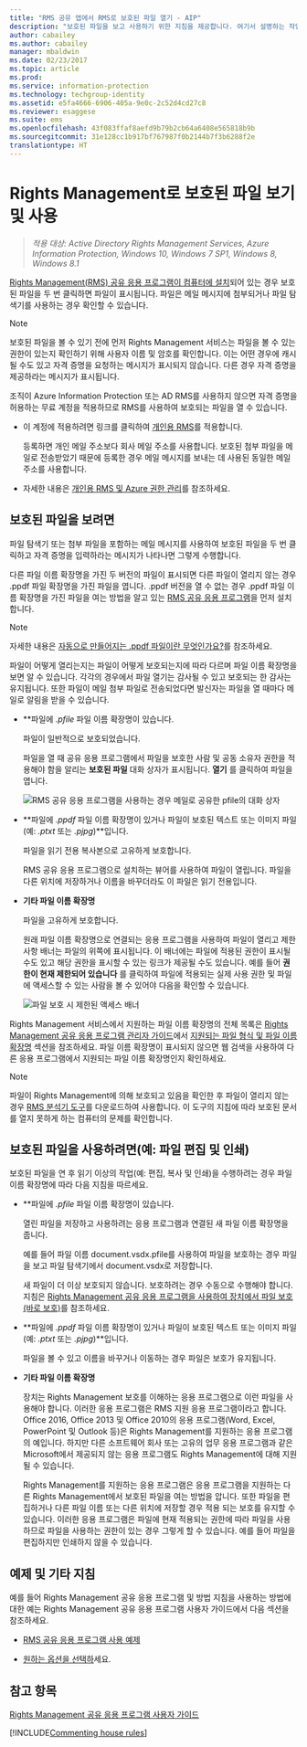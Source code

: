 ```yaml
---
title: "RMS 공유 앱에서 RMS로 보호된 파일 열기 - AIP"
description: "보호된 파일을 보고 사용하기 위한 지침을 제공합니다. 여기서 설명하는 작업을 수행하려면 (RMS)Rights Management 공유 응용 프로그램을 설치해야 합니다."
author: cabailey
ms.author: cabailey
manager: mbaldwin
ms.date: 02/23/2017
ms.topic: article
ms.prod: 
ms.service: information-protection
ms.technology: techgroup-identity
ms.assetid: e5fa4666-6906-405a-9e0c-2c52d4cd27c8
ms.reviewer: esaggese
ms.suite: ems
ms.openlocfilehash: 43f083ffaf8aefd9b79b2cb64a6408e565818b9b
ms.sourcegitcommit: 31e128cc1b917bf767987f0b2144b7f3b6288f2e
translationtype: HT
---
```

# <a name="view-and-use-files-that-have-been-protected-by-rights-management"></a>Rights Management로 보호된 파일 보기 및 사용

>*적용 대상: Active Directory Rights Management Services, Azure Information Protection, Windows 10, Windows 7 SP1, Windows 8, Windows 8.1*

[Rights Management(RMS) 공유 응용 프로그램이 컴퓨터에 설치](install-sharing-app.md)되어 있는 경우 보호된 파일을 두 번 클릭하면 파일이 표시됩니다. 파일은 메일 메시지에 첨부되거나 파일 탐색기를 사용하는 경우 확인할 수 있습니다.

> [!NOTE]
> 보호된 파일을 볼 수 있기 전에 먼저 Rights Management 서비스는 파일을 볼 수 있는 권한이 있는지 확인하기 위해 사용자 이름 및 암호를 확인합니다. 이는 어떤 경우에 캐시될 수도 있고 자격 증명을 요청하는 메시지가 표시되지 않습니다. 다른 경우 자격 증명을 제공하라는 메시지가 표시됩니다.
>
> 조직이 Azure Information Protection 또는 AD RMS를 사용하지 않으면 자격 증명을 허용하는 무료 계정을 적용하므로 RMS를 사용하여 보호되는 파일을 열 수 있습니다.
>
> -   이 계정에 적용하려면 링크를 클릭하여 [개인용 RMS](http://go.microsoft.com/fwlink/?LinkId=309469)를 적용합니다.
>
>     등록하면 개인 메일 주소보다 회사 메일 주소를 사용합니다. 보호된 첨부 파일을 메일로 전송받았기 때문에 등록한 경우 메일 메시지를 보내는 데 사용된 동일한 메일 주소를 사용합니다.
> -   자세한 내용은 [개인용 RMS 및 Azure 권한 관리](../understand-explore/rms-for-individuals.md)를 참조하세요.

## <a name="to-view-a-protected-file"></a>보호된 파일을 보려면
파일 탐색기 또는 첨부 파일을 포함하는 메일 메시지를 사용하여 보호된 파일을 두 번 클릭하고 자격 증명을 입력하라는 메시지가 나타나면 그렇게 수행합니다.

다른 파일 이름 확장명을 가진 두 버전의 파일이 표시되면 다른 파일이 열리지 않는 경우 .ppdf 파일 확장명을 가진 파일을 엽니다. .ppdf 버전을 열 수 없는 경우 .ppdf 파일 이름 확장명을 가진 파일을 여는 방법을 알고 있는 [RMS 공유 응용 프로그램](install-sharing-app.md)을 먼저 설치합니다.

> [!NOTE]
> 자세한 내용은 [자동으로 만들어지는 .ppdf 파일이란 무엇인가요?](sharing-app-dialog-box.md#whats-the-ppdf-file-thats-automatically-created)를 참조하세요.

파일이 어떻게 열리는지는 파일이 어떻게 보호되는지에 따라 다르며 파일 이름 확장명을 보면 알 수 있습니다. 각각의 경우에서 파일 열기는 감사될 수 있고 보호되는 한 감사는 유지됩니다. 또한 파일이 메일 첨부 파일로 전송되었다면 발신자는 파일을 열 때마다 메일로 알림을 받을 수 있습니다.

- **파일에 *.pfile* 파일 이름 확장명이 있습니다.

    파일이 일반적으로 보호되었습니다.

    파일을 열 때 공유 응용 프로그램에서 파일을 보호한 사람 및 공동 소유자 권한을 적용해야 함을 알리는 **보호된 파일** 대화 상자가 표시됩니다. **열기** 를 클릭하여 파일을 엽니다.

    ![RMS 공유 응용 프로그램을 사용하는 경우 메일로 공유한 pfile의 대화 상자](../media/ADRMS_MSRMSApp_PfilePermission.png)

- **파일에 *.ppdf* 파일 이름 확장명이 있거나 파일이 보호된 텍스트 또는 이미지 파일(예: *.ptxt* 또는 *.pjpg*)**입니다.

    파일을 읽기 전용 복사본으로 고유하게 보호합니다.

    RMS 공유 응용 프로그램으로 설치하는 뷰어를 사용하여 파일이 열립니다. 파일을 다른 위치에 저장하거나 이름을 바꾸더라도 이 파일은 읽기 전용입니다.

- **기타 파일 이름 확장명**

    파일을 고유하게 보호합니다.

    원래 파일 이름 확장명으로 연결되는 응용 프로그램을 사용하여 파일이 열리고 제한 사항 배너는 파일의 위쪽에 표시됩니다. 이 배너에는 파일에 적용된 권한이 표시될 수도 있고 해당 권한을 표시할 수 있는 링크가 제공될 수도 있습니다. 예를 들어 **권한이 현재 제한되어 있습니다** 를 클릭하여 파일에 적용되는 실제 사용 권한 및 파일에 액세스할 수 있는 사람을 볼 수 있어야 다음을 확인할 수 있습니다.

    ![파일 보호 시 제한된 액세스 배너](../media/ADRMS_MSRMSApp_RestrictedAccess.png)



Rights Management 서비스에서 지원하는 파일 이름 확장명의 전체 목록은 [Rights Management 공유 응용 프로그램 관리자 가이드](sharing-app-admin-guide.md)에서 [지원되는 파일 형식 및 파일 이름 확장명](sharing-app-admin-guide-technical.md#supported-file-types-and-file-name-extensions) 섹션을 참조하세요. 파일 이름 확장명이 표시되지 않으면 웹 검색을 사용하여 다른 응용 프로그램에서 지원되는 파일 이름 확장명인지 확인하세요.

> [!NOTE]
> 파일이 Rights Management에 의해 보호되고 있음을 확인한 후 파일이 열리지 않는 경우 [RMS 분석기 도구](https://www.microsoft.com/en-us/download/details.aspx?id=46437)를 다운로드하여 사용합니다. 이 도구의 지침에 따라 보호된 문서를 열지 못하게 하는 컴퓨터의 문제를 확인합니다.

## <a name="to-use-files-that-have-been-protected-for-example-edit-and-print-the-file"></a>보호된 파일을 사용하려면(예: 파일 편집 및 인쇄)
보호된 파일을 연 후 읽기 이상의 작업(예: 편집, 복사 및 인쇄)을 수행하려는 경우 파일 이름 확장명에 따라 다음 지침을 따르세요.

- **파일에 *.pfile* 파일 이름 확장명이 있습니다.

    열린 파일을 저장하고 사용하려는 응용 프로그램과 연결된 새 파일 이름 확장명을 줍니다.

    예를 들어 파일 이름 document.vsdx.pfile를 사용하여 파일을 보호하는 경우 파일을 보고 파일 탐색기에서 document.vsdx로 저장합니다.

    새 파일이 더 이상 보호되지 않습니다. 보호하려는 경우 수동으로 수행해야 합니다. 지침은 [Rights Management 공유 응용 프로그램을 사용하여 장치에서 파일 보호(바로 보호)](sharing-app-protect-in-place.md)를 참조하세요.

- **파일에 *.ppdf* 파일 이름 확장명이 있거나 파일이 보호된 텍스트 또는 이미지 파일(예: *.ptxt* 또는 *.pjpg*)**입니다.

    파일을 볼 수 있고 이름을 바꾸거나 이동하는 경우 파일은 보호가 유지됩니다.

- **기타 파일 이름 확장명**

    장치는 Rights Management 보호를 이해하는 응용 프로그램으로 이런 파일을 사용해야 합니다. 이러한 응용 프로그램은 RMS 지원 응용 프로그램이라고 합니다. Office 2016, Office 2013 및 Office 2010의 응용 프로그램(Word, Excel, PowerPoint 및 Outlook 등)은 Rights Management를 지원하는 응용 프로그램의 예입니다. 하지만 다른 소프트웨어 회사 또는 고유의 업무 응용 프로그램과 같은 Microsoft에서 제공되지 않는 응용 프로그램도 Rights Management에 대해 지원될 수 있습니다.

    Rights Management를 지원하는 응용 프로그램은 응용 프로그램을 지원하는 다른 Rights Management에서 보호된 파일을 여는 방법을 압니다. 또한 파일을 편집하거나 다른 파일 이름 또는 다른 위치에 저장할 경우 적용 되는 보호를 유지할 수 있습니다. 이러한 응용 프로그램은 파일에 현재 적용되는 권한에 따라 파일을 사용하므로 파일을 사용하는 권한이 있는 경우 그렇게 할 수 있습니다. 예를 들어 파일을 편집하지만 인쇄하지 않을 수 있습니다.


## <a name="examples-and-other-instructions"></a>예제 및 기타 지침
예를 들어 Rights Management 공유 응용 프로그램 및 방법 지침을 사용하는 방법에 대한 예는 Rights Management 공유 응용 프로그램 사용자 가이드에서 다음 섹션을 참조하세요.

-   [RMS 공유 응용 프로그램 사용 예제](sharing-app-user-guide.md#examples-for-using-the-rms-sharing-application)

-   [원하는 옵션을 선택하](sharing-app-user-guide.md#what-do-you-want-to-do)세요.

## <a name="see-also"></a>참고 항목
[Rights Management 공유 응용 프로그램 사용자 가이드](sharing-app-user-guide.md)

[!INCLUDE[Commenting house rules](../includes/houserules.md)]
